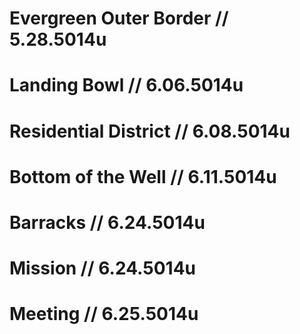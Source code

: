 # Evergreen Outer Border // 5.28.5014u


# Landing Bowl // 6.06.5014u



# Residential District // 6.08.5014u



# Bottom of the Well // 6.11.5014u



# Barracks // 6.24.5014u



# Mission // 6.24.5014u



# Meeting // 6.25.5014u

